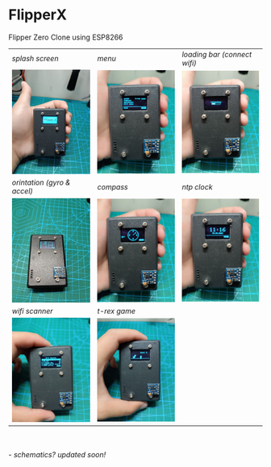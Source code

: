 # FlipperX
Flipper Zero Clone using ESP8266

<table>
	<tr>
		<td><i>splash screen</i></td>
		<td><i>menu</i></td>
		<td><i>loading bar (connect wifi)</i></td>
	</tr>
	<tr>
		<td><img src="img/pic-1.jpg"  alt="1" width = 300px></td>
		<td><img src="img/pic-2.jpg"  alt="2" width = 300px></td>
		<td><img src="img/pic-3.jpg"  alt="3" width = 300px></td>
	</tr>
	<tr>
		<td><i>orintation (gyro & accel)</i></td>
		<td><i>compass</i></td>
		<td><i>ntp clock</i></td>
	</tr>
	<tr>
		<td><img src="img/pic-4.jpg"  alt="4" width = 300px></td>
		<td><img src="img/pic-5.jpg"  alt="5" width = 300px></td>
		<td><img src="img/pic-6.jpg"  alt="6" width = 300px></td>
	</tr>
	<tr>
		<td><i>wifi scanner</i></td>
		<td><i>t-rex game</i></td>
	</tr>
	<tr>
		<td><img src="img/pic-7.jpg"  alt="7" width = 300px></td>
		<td><img src="img/pic-8.jpg"  alt="8" width = 300px></td>
	</tr>
</table>
<br><br>
- <i>schematics? updated soon!</i>